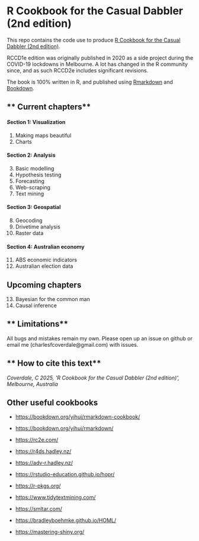 # R Cookbook for the Casual Dabbler (2nd edition)

This repo contains the code use to produce [R Cookbook for the Casual Dabbler (2nd edition)](https://charlescoverdale.github.io/casualdabbler2e/).

RCCD1e edition was originally published in 2020 as a side project during the COVID-19 lockdowns in Melbourne. A lot has changed in the R community since, and as such RCCD2e includes significant revisions.

The book is 100% written in R, and published using [Rmarkdown](https://rmarkdown.rstudio.com/) and [Bookdown](https://bookdown.org/).

## \*\* Current chapters\*\*

#### *S*ection 1: Visualization

1.  Making maps beautiful
2.  Charts

#### Section 2: Analysis

3.  Basic modelling
4.  Hypothesis testing
5.  Forecasting
6.  Web-scraping
7.  Text mining

#### Section 3: Geospatial

8.  Geocoding
9.  Drivetime analysis
10. Raster data

#### Section 4: Australian economy

11. ABS economic indicators
12. Australian election data

## Upcoming chapters

13. Bayesian for the common man
14. Causal inference

## \*\* Limitations\*\*

All bugs and mistakes remain my own. Please open up an issue on github or email me (charlesfcoverdale\@gmail.com) with issues.

## \*\* How to cite this text\*\*

*Coverdale, C 2025, 'R Cookbook for the Casual Dabbler (2nd edition)', Melbourne, Australia*

## Other useful cookbooks

-   <https://bookdown.org/yihui/rmarkdown-cookbook/>

-   <https://bookdown.org/yihui/rmarkdown/>

-   <https://rc2e.com/>

-   <https://r4ds.hadley.nz/>

-   <https://adv-r.hadley.nz/>

-   <https://rstudio-education.github.io/hopr/>

-   <https://r-pkgs.org/>

-   <https://www.tidytextmining.com/>

-   <https://smltar.com/>

-   <https://bradleyboehmke.github.io/HOML/>

-   <https://mastering-shiny.org/>
